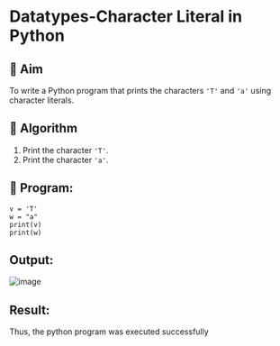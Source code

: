 # Datatypes-Character Literal in Python

## 🎯 Aim
To write a Python program that prints the characters `'T'` and `'a'` using character literals.

## 🧠 Algorithm
1. Print the character `'T'`.
2. Print the character `'a'`.

## 🧾 Program:
```
v = 'T'
w = "a"
print(v)
print(w)
```

## Output:
![image](https://github.com/user-attachments/assets/44c0338a-8bb3-432f-9d04-aa4f95058d5f)


## Result:
Thus, the python program was executed successfully


